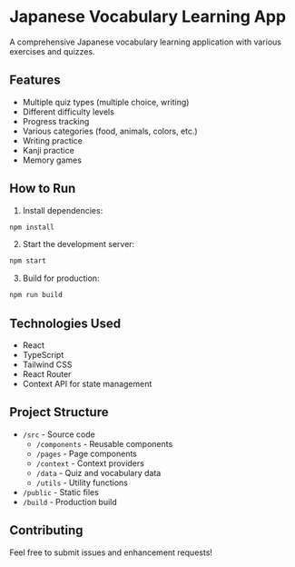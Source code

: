 # Japanese Vocabulary Learning App

A comprehensive Japanese vocabulary learning application with various exercises and quizzes.

## Features

- Multiple quiz types (multiple choice, writing)
- Different difficulty levels
- Progress tracking
- Various categories (food, animals, colors, etc.)
- Writing practice
- Kanji practice
- Memory games

## How to Run

1. Install dependencies:
```bash
npm install
```

2. Start the development server:
```bash
npm start
```

3. Build for production:
```bash
npm run build
```

## Technologies Used

- React
- TypeScript
- Tailwind CSS
- React Router
- Context API for state management

## Project Structure

- `/src` - Source code
  - `/components` - Reusable components
  - `/pages` - Page components
  - `/context` - Context providers
  - `/data` - Quiz and vocabulary data
  - `/utils` - Utility functions
- `/public` - Static files
- `/build` - Production build

## Contributing

Feel free to submit issues and enhancement requests! 